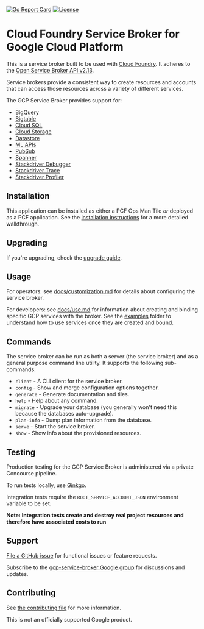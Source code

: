 [![Go Report Card](https://goreportcard.com/badge/github.com/GoogleCloudPlatform/gcp-service-broker)](https://goreportcard.com/report/github.com/GoogleCloudPlatform/gcp-service-broker) [![License](https://img.shields.io/badge/license-Apache%202.0-blue.svg)](https://opensource.org/licenses/Apache-2.0)

# Cloud Foundry Service Broker for Google Cloud Platform

This is a service broker built to be used with [Cloud Foundry](https://docs.cloudfoundry.org/services/overview.html).
It adheres to the [Open Service Broker API v2.13](https://github.com/openservicebrokerapi/servicebroker/blob/v2.13/spec.md).

Service brokers provide a consistent way to create resources and accounts that can access those resources across a variety of different services.

The GCP Service Broker provides support for:

* [BigQuery](https://cloud.google.com/bigquery/)
* [Bigtable](https://cloud.google.com/bigtable/)
* [Cloud SQL](https://cloud.google.com/sql/)
* [Cloud Storage](https://cloud.google.com/storage/)
* [Datastore](https://cloud.google.com/datastore/)
* [ML APIs](https://cloud.google.com/ml/)
* [PubSub](https://cloud.google.com/pubsub/)
* [Spanner](https://cloud.google.com/spanner/)
* [Stackdriver Debugger](https://cloud.google.com/debugger/)
* [Stackdriver Trace](https://cloud.google.com/trace/)
* [Stackdriver Profiler](https://cloud.google.com/profiler/)

## Installation

This application can be installed as either a PCF Ops Man Tile _or_ deployed as a PCF application.
See the [installation instructions](https://github.com/GoogleCloudPlatform/gcp-service-broker/blob/master/docs/installation.md) for a more detailed walkthrough.

## Upgrading

If you're upgrading, check the [upgrade guide](https://github.com/GoogleCloudPlatform/gcp-service-broker/blob/master/docs/iupgrading.md).

## Usage

For operators: see [docs/customization.md](https://github.com/GoogleCloudPlatform/gcp-service-broker/blob/master/docs/customization.md) for details about configuring the service broker.

For developers: see [docs/use.md](https://github.com/GoogleCloudPlatform/gcp-service-broker/blob/master/docs/use.md) for information about creating and binding specific GCP services with the broker.
See the [examples](https://github.com/GoogleCloudPlatform/gcp-service-broker/blob/master/examples/) folder to understand how to use services once they are created and bound.

## Commands

The service broker can be run as both a server (the service broker) and as a general purpose command line utility.
It supports the following sub-commands:

 * `client` - A CLI client for the service broker.
 * `config` - Show and merge configuration options together.
 * `generate` - Generate documentation and tiles.
 * `help` - Help about any command.
 * `migrate` - Upgrade your database (you generally won't need this because the databases auto-upgrade).
 * `plan-info` - Dump plan information from the database.
 * `serve` - Start the service broker.
 * `show` - Show info about the provisioned resources.

## Testing

Production testing for the GCP Service Broker is administered via a private Concourse pipeline.

To run tests locally, use [Ginkgo](https://onsi.github.io/ginkgo/).

Integration tests require the `ROOT_SERVICE_ACCOUNT_JSON` environment variable to be set.

**Note: Integration tests create and destroy real project resources and therefore have associated costs to run**


## Support

[File a GitHub issue](https://github.com/GoogleCloudPlatform/gcp-service-broker/issues) for functional issues or feature requests.

Subscribe to the [gcp-service-broker Google group](https://groups.google.com/forum/#!forum/gcp-service-broker) for discussions and updates.


## Contributing

See [the contributing file](https://github.com/GoogleCloudPlatform/gcp-service-broker/blob/master/CONTRIBUTING.md) for more information.

This is not an officially supported Google product.
